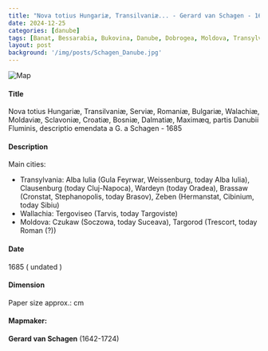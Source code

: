 ```yaml
---
title: "Nova totius Hungariæ, Transilvaniæ... - Gerard van Schagen - 1685"
date: 2024-12-25
categories: [danube]
tags: [Banat, Bessarabia, Bukovina, Danube, Dobrogea, Moldova, Transylvania, Wallachia]
layout: post
background: '/img/posts/Schagen_Danube.jpg'
---
```

![Map](/myblogsite/img/posts/Schagen_Danube.jpg "Map")
#### Title ####

Nova totius Hungariæ, Transilvaniæ, Serviæ, Romaniæ, Bulgariæ, Walachiæ, Moldaviæ, Sclavoniæ, Croatiæ, Bosniæ, Dalmatiæ, Maximæq, partis Danubii Fluminis, descriptio emendata a G. a Schagen - 1685

#### Description ####
Main cities: 
* Transylvania: Alba Iulia (Gula Feyrwar, Weissenburg, today Alba Iulia), Clausenburg (today Cluj-Napoca), Wardeyn (today Oradea), Brassaw (Cronstat, Stephanopolis, today Brasov), Zeben (Hermanstat, Cibinium, today Sibiu)
* Wallachia: Tergoviseo (Tarvis, today Targoviste)
* Moldova: Czukaw (Soczowa, today Suceava), Targorod (Trescort, today Roman (?))

#### Date ####
1685 ( undated )

#### Dimension ####
Paper size approx.: cm

#### Mapmaker: ####
**Gerard van Schagen** (1642-1724)